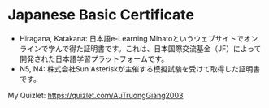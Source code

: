 # Japanese Basic Certificate
- Hiragana, Katakana: 日本語e-Learning Minatoというウェブサイトでオンラインで学んで得た証明書です。これは、日本国際交流基金（JF）によって開発された日本語学習プラットフォームです。
- N5, N4: 株式会社Sun Asteriskが主催する模擬試験を受けて取得した証明書です。

My Quizlet: https://quizlet.com/AuTruongGiang2003
